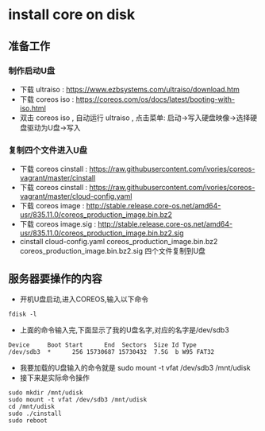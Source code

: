 # install core on disk

## 准备工作

### 制作启动U盘
* 下载 ultraiso : https://www.ezbsystems.com/ultraiso/download.htm
* 下载 coreos iso : https://coreos.com/os/docs/latest/booting-with-iso.html
* 双击 coreos iso , 自动运行 ultraiso , 点击菜单: 启动->写入硬盘映像->选择硬盘驱动为U盘->写入

### 复制四个文件进入U盘
* 下载 coreos cinstall : https://raw.githubusercontent.com/ivories/coreos-vagrant/master/cinstall
* 下载 coreos cinstall : https://raw.githubusercontent.com/ivories/coreos-vagrant/master/cloud-config.yaml
* 下载 coreos image : http://stable.release.core-os.net/amd64-usr/835.11.0/coreos_production_image.bin.bz2
* 下载 coreos image.sig : http://stable.release.core-os.net/amd64-usr/835.11.0/coreos_production_image.bin.bz2.sig
* cinstall cloud-config.yaml coreos_production_image.bin.bz2 coreos_production_image.bin.bz2.sig 四个文件复制到U盘

## 服务器要操作的内容

* 开机U盘启动,进入COREOS,输入以下命令

```
fdisk -l
```

* 上面的命令输入完,下面显示了我的U盘名字,对应的名字是/dev/sdb3
```
Device     Boot Start      End  Sectors  Size Id Type
/dev/sdb3  *      256 15730687 15730432  7.5G  b W95 FAT32
```

* 我要加载的U盘输入的命令就是 sudo mount -t vfat /dev/sdb3 /mnt/udisk
* 接下来是实际命令操作
```
sudo mkdir /mnt/udisk
sudo mount -t vfat /dev/sdb3 /mnt/udisk
cd /mnt/udisk
sudo ./cinstall
sudo reboot
```

